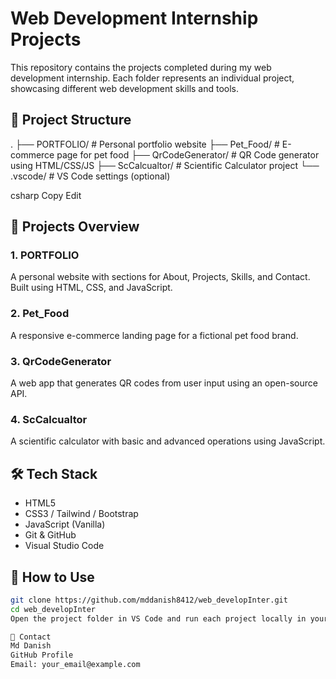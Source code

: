 # Web Development Internship Projects

This repository contains the projects completed during my web development internship. Each folder represents an individual project, showcasing different web development skills and tools.

## 📁 Project Structure

.
├── PORTFOLIO/ # Personal portfolio website
├── Pet_Food/ # E-commerce page for pet food
├── QrCodeGenerator/ # QR Code generator using HTML/CSS/JS
├── ScCalcualtor/ # Scientific Calculator project
└── .vscode/ # VS Code settings (optional)

csharp
Copy
Edit

## 🚀 Projects Overview

### 1. **PORTFOLIO**
A personal website with sections for About, Projects, Skills, and Contact. Built using HTML, CSS, and JavaScript.

### 2. **Pet_Food**
A responsive e-commerce landing page for a fictional pet food brand.

### 3. **QrCodeGenerator**
A web app that generates QR codes from user input using an open-source API.

### 4. **ScCalcualtor**
A scientific calculator with basic and advanced operations using JavaScript.

## 🛠️ Tech Stack

- HTML5
- CSS3 / Tailwind / Bootstrap
- JavaScript (Vanilla)
- Git & GitHub
- Visual Studio Code

## 📌 How to Use

```bash
git clone https://github.com/mddanish8412/web_developInter.git
cd web_developInter
Open the project folder in VS Code and run each project locally in your browser.

📧 Contact
Md Danish
GitHub Profile
Email: your_email@example.com